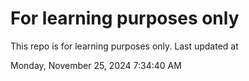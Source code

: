 # For learning purposes only
This repo is for learning purposes only.
Last updated at

Monday, November 25, 2024 7:34:40 AM

